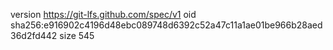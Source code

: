 version https://git-lfs.github.com/spec/v1
oid sha256:e916902c4196d48ebc089748d6392c52a47c11a1ae01be966b28aed36d2fd442
size 545
